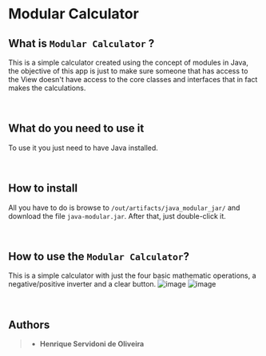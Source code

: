 # Modular Calculator

## What is `Modular Calculator` ?

This is a simple calculator created using the concept of modules in Java, the objective of this app is just to make sure someone that has access to the View doesn't have access to the core classes and interfaces that in fact makes the calculations.

<br/>

## What do you need to use it

To use it you just need to have Java installed.

<br/>

## How to install

All you have to do is browse to `/out/artifacts/java_modular_jar/` and download the file `java-modular.jar`. After that, just double-click it.

<br/>

## How to use the `Modular Calculator`?

This is a simple calculator with just the four basic mathematic operations, a negative/positive inverter and a clear button.
![image](https://user-images.githubusercontent.com/68413884/125963977-6dcaf193-6797-410b-9ab8-4f9264d4bc3e.png)
![image](https://user-images.githubusercontent.com/68413884/125964087-ed6abcc2-b7fb-41fd-9404-b37ad4ac244a.png)

<br/>

## Authors

> - **Henrique Servidoni de Oliveira**

